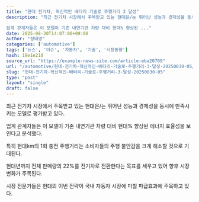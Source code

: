 ```yaml
---
title: "현대 전기차, 혁신적인 배터리 기술로 주행거리 3 달성"
description: "최근 전기차 시장에서 주목받고 있는 현대은/는 뛰어난 성능과 경제성을 동시에 만족시키는 모델로 평가받고 있다.

업계 관계자들은 이 모델이 기존 내연기관 차량 대비 현대% 향상된 ..."
date: 2025-08-30T14:07:00+09:00
author: "정태영"
categories: ['automotive']
tags: ['뉴스', '이슈', '자동차', '기술', '시장동향']
hash: 19e1e210
source_url: "https://example-news-site.com/article-eba20709"
url: "/automotive/현대-전기차-혁신적인-배터리-기술로-주행거리-3-달성-20250830-05/"
slug: "현대-전기차-혁신적인-배터리-기술로-주행거리-3-달성-20250830-05"
type: "post"
layout: "single"
draft: false
---
```


최근 전기차 시장에서 주목받고 있는 현대은/는 뛰어난 성능과 경제성을 동시에 만족시키는 모델로 평가받고 있다.

업계 관계자들은 이 모델이 기존 내연기관 차량 대비 현대% 향상된 에너지 효율성을 보인다고 분석했다.

특히 현대km의 1회 충전 주행거리는 소비자들의 주행 불안감을 크게 해소할 것으로 기대된다.

현대년까지 전체 판매량의 22%를 전기차로 전환한다는 목표를 세우고 있어 향후 시장 변화가 주목된다.

시장 전문가들은 현대의 이번 전략이 국내 자동차 시장에 미칠 파급효과에 주목하고 있다.
